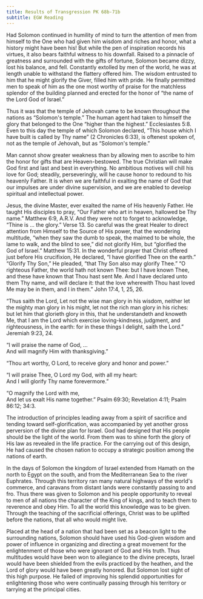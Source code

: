 ```yaml
---
title: Results of Transgression PK 68b-71b
subtitle: EGW Reading
---
```


Had Solomon continued in humility of mind to turn the attention of men from himself to the One who had given him wisdom and riches and honor, what a history might have been his! But while the pen of inspiration records his virtues, it also bears faithful witness to his downfall. Raised to a pinnacle of greatness and surrounded with the gifts of fortune, Solomon became dizzy, lost his balance, and fell. Constantly extolled by men of the world, he was at length unable to withstand the flattery offered him. The wisdom entrusted to him that he might glorify the Giver, filled him with pride. He finally permitted men to speak of him as the one most worthy of praise for the matchless splendor of the building planned and erected for the honor of “the name of the Lord God of Israel.”

Thus it was that the temple of Jehovah came to be known throughout the nations as “Solomon's temple.” The human agent had taken to himself the glory that belonged to the One “higher than the highest.” Ecclesiastes 5:8. Even to this day the temple of which Solomon declared, “This house which I have built is called by Thy name” (2 Chronicles 6:33), is oftenest spoken of, not as the temple of Jehovah, but as “Solomon's temple.”

Man cannot show greater weakness than by allowing men to ascribe to him the honor for gifts that are Heaven-bestowed. The true Christian will make God first and last and best in everything. No ambitious motives will chill his love for God; steadily, perseveringly, will he cause honor to redound to his heavenly Father. It is when we are faithful in exalting the name of God that our impulses are under divine supervision, and we are enabled to develop spiritual and intellectual power.

Jesus, the divine Master, ever exalted the name of His heavenly Father. He taught His disciples to pray, “Our Father who art in heaven, hallowed be Thy name.” Matthew 6:9, A.R.V. And they were not to forget to acknowledge, “Thine is ... the glory.” Verse 13. So careful was the great Healer to direct attention from Himself to the Source of His power, that the wondering multitude, “when they saw the dumb to speak, the maimed to be whole, the lame to walk, and the blind to see,” did not glorify Him, but “glorified the God of Israel.” Matthew 15:31. In the wonderful prayer that Christ offered just before His crucifixion, He declared, “I have glorified Thee on the earth.” “Glorify Thy Son,” He pleaded, “that Thy Son also may glorify Thee.” “O righteous Father, the world hath not known Thee: but I have known Thee, and these have known that Thou hast sent Me. And I have declared unto them Thy name, and will declare it: that the love wherewith Thou hast loved Me may be in them, and I in them.” John 17:4, 1, 25, 26.

“Thus saith the Lord, Let not the wise man glory in his wisdom, neither let the mighty man glory in his might, let not the rich man glory in his riches: but let him that glorieth glory in this, that he understandeth and knoweth Me, that I am the Lord which exercise loving-kindness, judgment, and righteousness, in the earth: for in these things I delight, saith the Lord.” Jeremiah 9:23, 24.

“I will praise the name of God, ...\
And will magnify Him with thanksgiving.”

“Thou art worthy, O Lord, to receive glory and honor and power.”

“I will praise Thee, O Lord my God, with all my heart:\
And I will glorify Thy name forevermore.”

“O magnify the Lord with me,\
And let us exalt His name together.” Psalm 69:30; Revelation 4:11; Psalm 86:12; 34:3.

The introduction of principles leading away from a spirit of sacrifice and tending toward self-glorification, was accompanied by yet another gross perversion of the divine plan for Israel. God had designed that His people should be the light of the world. From them was to shine forth the glory of His law as revealed in the life practice. For the carrying out of this design, He had caused the chosen nation to occupy a strategic position among the nations of earth.

In the days of Solomon the kingdom of Israel extended from Hamath on the north to Egypt on the south, and from the Mediterranean Sea to the river Euphrates. Through this territory ran many natural highways of the world's commerce, and caravans from distant lands were constantly passing to and fro. Thus there was given to Solomon and his people opportunity to reveal to men of all nations the character of the King of kings, and to teach them to reverence and obey Him. To all the world this knowledge was to be given. Through the teaching of the sacrificial offerings, Christ was to be uplifted before the nations, that all who would might live.

Placed at the head of a nation that had been set as a beacon light to the surrounding nations, Solomon should have used his God-given wisdom and power of influence in organizing and directing a great movement for the enlightenment of those who were ignorant of God and His truth. Thus multitudes would have been won to allegiance to the divine precepts, Israel would have been shielded from the evils practiced by the heathen, and the Lord of glory would have been greatly honored. But Solomon lost sight of this high purpose. He failed of improving his splendid opportunities for enlightening those who were continually passing through his territory or tarrying at the principal cities.